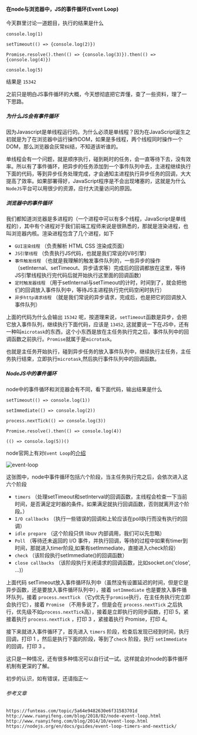 #### 在node与浏览器中，JS的事件循环(Event Loop)

今天群里讨论一道题目，执行的结果是什么

```
console.log(1)

setTimeout(() => {console.log(2)})

Promise.resolve().then(() => {console.log(3)}).then(() => {console.log(4)})

console.log(5)
```
结果是 `15342`

之前只是明白JS事件循环的大概，今天想彻底把它弄懂，查了一些资料，理了一下思路。

##### 为什么JS会有事件循环

因为Javascript是单线程运行的。为什么必须是单线程？因为在JavaScript诞生之初就是为了在浏览器中运行操作DOM，如果是多线程，两个线程同时操作一个DOM，那么浏览器会灰常纠结，不知道该听谁的。

单线程会有一个问题，就是顺序执行，碰到耗时的任务，会一直等待下去，没有效率。所以有了事件循环，把异步的任务添加到一个事件队列中去，主进程继续执行下面的代码，等到异步任务处理完成，才会通知主进程执行异步任务的回调，大大提高了效率。如果部署得好，JavaScript程序是不会出现堵塞的，这就是为什么`NodeJS`平台可以用很少的资源，应付大流量访问的原因。

##### 浏览器中的事件循环

我们都知道浏览器是多进程的（一个进程中可以有多个线程，JavaScript是单线程的），其中有个进程对于我们前端工程师来说是很熟悉的，那就是渲染进程，也叫浏览器内核。渲染进程包含了几个进程，如下

* `GUI渲染线程` （负责解析 HTML CSS 渲染成页面）
* `JS引擎线程` （负责执行JS代码，也就是我们常说的V8引擎）
* `事件触发线程` （也就是我理解的触发事件队列的，一些异步的操作（setInternal、setTimeout、异步请求等）完成后的回调都放在这里，等待JS引擎线程执行完代码后就开始执行这里面的回调函数）
* `定时触发器线程` （用于setInternal与setTimeout的计时，时间到了，就会把他们的回调放入事件队列中，等待JS主进程执行完代码空闲时执行）
* `异步http请求线程` （就是我们常说的异步请求，完成后，也是把它的回调放入事件队列）

上面的代码为什么会输出 `15342` 呢，按道理来说，`setTimeout`函数是异步，会把它放入事件队列，继续执行下面代码，应该是 `13452`,
这就要说一下在JS中，还有一种叫`microtask`的东西，这个小东西是放在主任务执行完之后，事件队列中的回调函数之前执行。`Promise`就属于是`microtask`。

也就是主任务开始执行，碰到异步任务的放入事件队列中，继续执行主任务，主任务执行结束，立即执行`microtask`,然后执行事件队列中的回调函数。

##### NodeJS中的事件循环

node中的事件循环和浏览器会有不同，看下面代码，输出结果是什么

```
setTimeout(() => console.log(1))

setImmediate(() => console.log(2))

process.nextTick(() => console.log(3))

Promise.resolve().then(() => console.log(4))

(() => console.log(5))()
```
node官网上有对`Event Loop`的[介绍](https://nodejs.org/en/docs/guides/event-loop-timers-and-nexttick/)

![event-loop](/Users/maximilian/Diary/img/event-loop.png)

这张图中，node中事件循环包括六个阶段，当主任务执行完之后，会依次进入这六个阶段

* `timers` （处理setTimeout和setInterval的回调函数，主线程会检查一下当前时间，是否满足定时器的条件。如果满足就执行回调函数，否则就离开这个阶段。）
* `I/O callbacks` （执行一些错误的回调和上轮应该在poll执行而没有执行的回调）
* `idle prepare` （这个阶段只供 libuv 内部调用，我们可以先忽略）
* `Poll` （等待还未返回的 I/O 事件，并执行回调，等待的过程中如果有timer到时间，那就进入timer阶段,如果有setImmediate，直接进入check阶段）
* `check` （该阶段执行setImmediate()的回调函数）
* `close callbacks` （该阶段执行关闭请求的回调函数，比如socket.on('close', ...)）

上面代码 setTimeout放入事件循环队列中（虽然没有设置延迟的时间，但是它是异步函数，还是要放入事件循环队列中），接着 `setImmediate` 也是要放入事件循环队列，接着  `process.nextTick` （它y优先于`promise`执行，在主任务执行完立即会执行它），接着 `Promise` （不用多说了，但是会在 `process.nextTick` 之后执行，优先级不如`process.nextTick`高），接着是立即执行的同步函数，打印 5，紧接着执行 `process.nextTick` ，打印 3 ，紧接着执行 Promise，打印 4。

接下来就进入事件循环了，首先进入 `timers` 阶段，检查后发现已经到时间，执行回调，打印 1 ，然后是执行下面的阶段，等到了`check` 阶段，执行 `setImmediate` 的回调，打印 3 。

这只是一种情况，还有很多种情况可以自行试一试。这样就会对node的事件循环机制有更深的了解。

初步的认识，如有错误，还请指正～

###### 参考文章
`https://funteas.com/topic/5a64e9482630e6f31583701d`
`http://www.ruanyifeng.com/blog/2018/02/node-event-loop.html`
`http://www.ruanyifeng.com/blog/2014/10/event-loop.html`
`https://nodejs.org/en/docs/guides/event-loop-timers-and-nexttick/`
